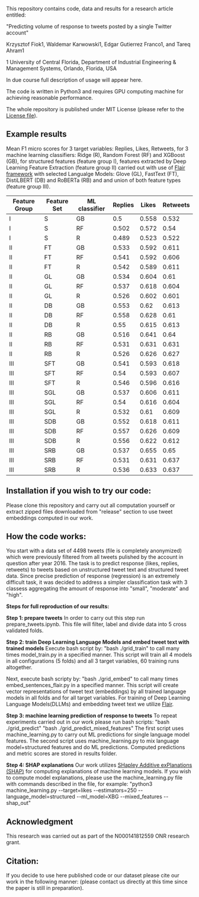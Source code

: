This repository contains code, data and results for a research article entitled:

"Predicting volume of response to tweets posted by a single Twitter account"

Krzysztof Fiok1, Waldemar Karwowski1, Edgar Gutierrez Franco1, and Tareq Ahram1

1 University of Central Florida, Department of Industrial Engineering & Management Systems, Orlando, Florida, USA </br>

In due course full description of usage will appear here.

The code is written in Python3 and requires GPU computing machine for achieving reasonable performance.

The whole repository is published under MIT License (please refer to the [License file](https://github.com/krzysztoffiok/predicting-response-to-tweets/blob/master/LICENSE)).

## Example results

Mean F1 micro scores for 3 target variables: Replies, Likes, Retweets, for 3 machine learning classifiers: Ridge (R), Random Forest (RF) and XGBoost (GB), for structured features (feature group I), features extracted by Deep Learning Feature Extraction (feature group II) carried out with use of [Flair framework](https://github.com/flairNLP/flair)  with selected Langualge Models: Glove (GL), FastText (FT), DistiLBERT (DB) and RoBERTa (RB) and and union of both feature types (feature group III).


Feature Group | Feature Set | ML classifier | Replies | Likes | Retweets
-- | -- | -- | -- | -- | --
I | S | GB | 0.5 | 0.558 | 0.532
I | S | RF | 0.502 | 0.572 | 0.54
I | S | R | 0.489 | 0.523 | 0.522
II | FT | GB | 0.533 | 0.592 | 0.611
II | FT | RF | 0.541 | 0.592 | 0.606
II | FT | R | 0.542 | 0.589 | 0.611
II | GL | GB | 0.534 | 0.604 | 0.61
II | GL | RF | 0.537 | 0.618 | 0.604
II | GL | R | 0.526 | 0.602 | 0.601
II | DB | GB | 0.553 | 0.62 | 0.613
II | DB | RF | 0.558 | 0.628 | 0.61
II | DB | R | 0.55 | 0.615 | 0.613
II | RB | GB | 0.516 | 0.641 | 0.64
II | RB | RF | 0.531 | 0.631 | 0.631
II | RB | R | 0.526 | 0.626 | 0.627
III | SFT | GB | 0.541 | 0.593 | 0.618
III | SFT | RF | 0.54 | 0.593 | 0.607
III | SFT | R | 0.546 | 0.596 | 0.616
III | SGL | GB | 0.537 | 0.606 | 0.611
III | SGL | RF | 0.54 | 0.616 | 0.604
III | SGL | R | 0.532 | 0.61 | 0.609
III | SDB | GB | 0.552 | 0.618 | 0.611
III | SDB | RF | 0.557 | 0.626 | 0.609
III | SDB | R | 0.556 | 0.622 | 0.612
III | SRB | GB | 0.537 | 0.655 | 0.65
III | SRB | RF | 0.531 | 0.631 | 0.637
III | SRB | R | 0.536 | 0.633 | 0.637



## Installation if you wish to try our code:
Please clone this repository and carry out all computation yourself or extract zipped files downloaded from "release" section to use tweet embeddings computed in our work.

## How the code works:
You start with a data set of 4498 tweets (file is completely anonymized) which were previously filtered from all tweets pulished by the account in question after year 2016. The task is to predict response (likes, replies, retweets) to tweets based on unstructured tweet text and structured tweet data. Since precise prediction of response (regression) is an extremely difficult task, it was decided to address a simpler classification task with 3 classess aggregating the amount of response into "small", "moderate" and "high".

<strong>Steps for full reproduction of our results:</strong>

<strong>Step 1: prepare tweets</strong>
In order to carry out this step run prepare_tweets.ipynb. This file will filter, label and divide data into 5 cross validated folds.

<strong>Step 2: train Deep Learning Language Models and embed tweet text with trained models</strong>
Execute bash script by: "bash ./grid_train" to call many times model_train.py in a specified manner. This script will train all 4 models in all configurations (5 folds) and all 3 target variables, 60 training runs altogether.

Next, execute bash scripty by: "bash ./grid_embed" to call many times embed_sentences_flair.py in a specified manner. This script will create vector representations of tweet text (embeddings) by all trained language models in all folds and for all target variables. For training of Deep Learning Language Models(DLLMs) and embedding tweet text we utilize [Flair](https://github.com/flairNLP/flair).

<strong>Step 3: machine learning prediction of response to tweets</strong>
To repeat experiments carried out in our work please run bash scripts:
"bash ./grid_predict"
"bash ./grid_predict_mixed_features"
The first script uses machine_learning.py to carry out ML predictions for single language model features. The second script uses machine_learning.py to mix language model+structured features and do ML predictions. Computed predictions and metric scores are stored in results folder.

<strong>Step 4: SHAP explanations</strong>
Our work utilizes [SHapley Additive exPlanations (SHAP)](https://github.com/slundberg/shap) for computing explanations of machine learning models.
If you wish to compute model explanations, please use the machine_learning.py file with commands described in the file, for example: "python3 machine_learning.py --target=likes --estimators=250 --language_model=structured  --ml_model=XBG --mixed_features --shap_out"

## Acknowledgment
This research was carried out as part of the N000141812559 ONR research grant.

## Citation:<br/>
If you decide to use here published code or our dataset please cite our work in the following manner:
(please contact us directly at this time since the paper is still in preparation).
